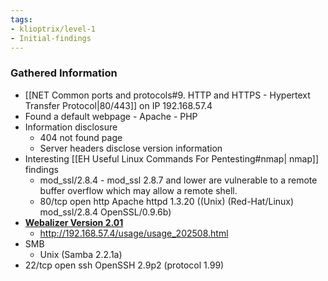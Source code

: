 ```yaml
---
tags:
- klioptrix/level-1
- Initial-findings
---
```


### Gathered Information
- [[NET Common ports and protocols#9. HTTP and HTTPS - Hypertext Transfer Protocol|80/443]] on IP 192.168.57.4
- Found a default webpage - Apache - PHP
- Information disclosure
	- 404 not found page
	- Server headers disclose version information
- Interesting [[EH Useful Linux Commands For Pentesting#nmap| nmap]] findings
	- mod_ssl/2.8.4 - mod_ssl 2.8.7 and lower are vulnerable to a remote buffer overflow which may allow a remote shell.
	- 80/tcp    open  http        Apache httpd 1.3.20 ((Unix)  (Red-Hat/Linux) mod_ssl/2.8.4 OpenSSL/0.9.6b)
- [**Webalizer Version 2.01**](http://www.mrunix.net/webalizer/)
	- http://192.168.57.4/usage/usage_202508.html
- SMB
	- Unix (Samba 2.2.1a)
- 22/tcp    open  ssh         OpenSSH 2.9p2 (protocol 1.99)